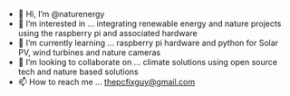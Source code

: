 - 👋 Hi, I’m @naturenergy
- 👀 I’m interested in ... integrating renewable energy and nature projects using the raspberry pi and associated hardware
- 🌱 I’m currently learning ... raspberry pi hardware and python for Solar PV, wind turbines and nature cameras
- 💞️ I’m looking to collaborate on ... climate solutions using open source tech and nature based solutions
- 📫 How to reach me ... thepcfixguy@gmail.com

<!---
naturenergy/naturenergy is a ✨ special ✨ repository because its `README.md` (this file) appears on your GitHub profile.
You can click the Preview link to take a look at your changes.
--->
